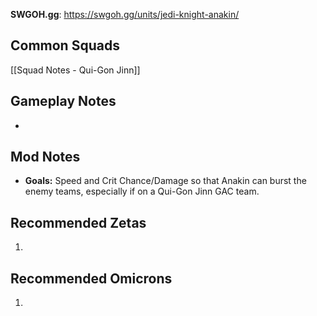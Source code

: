 **SWGOH.gg**: https://swgoh.gg/units/jedi-knight-anakin/

## Common Squads

[[Squad Notes - Qui-Gon Jinn]]

## Gameplay Notes

 - 

## Mod Notes

 - **Goals:** Speed and Crit Chance/Damage so that Anakin can burst the enemy teams, especially if on a Qui-Gon Jinn GAC team.

## Recommended Zetas

1. 

## Recommended Omicrons

1. 